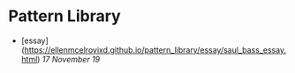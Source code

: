 # Pattern Library
- [essay] (https://ellenmcelroyixd.github.io/pattern_library/essay/saul_bass_essay.html)
*17 November 19*
